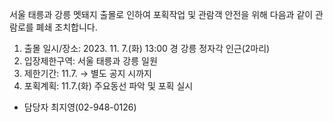 서울 태릉과 강릉 멧돼지 출몰로 인하여 포획작업 및 관람객 안전을 위해 다음과 같이 관람로를 폐쇄 조치합니다.

1. 출몰 일시/장소: 2023. 11. 7.(화) 13:00 경 강릉 정자각 인근(2마리)
2. 입장제한구역: 서울 태릉과 강릉 일원
3. 제한기간: 11.7. → 별도 공지 시까지
4. 포획계획: 11.7.(화) 주요동선 파악 및 포획 실시

- 담당자 최지영(02-948-0126)